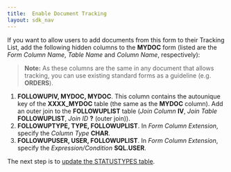 ```yaml
---
title:  Enable Document Tracking
layout: sdk_nav
---
```



If you want to allow users to add documents from this form to their
Tracking List, add the following hidden columns to the **MYDOC** form
(listed are the *Form Column Name*, *Table Name* and *Column Name*,
respectively):

> **Note:** As these columns are the same in any document that allows
tracking, you can use existing standard forms as a guideline (e.g.
**ORDERS**).



1.  **FOLLOWUPIV, MYDOC, MYDOC**. This column contains the autounique
    key of the **XXXX_MYDOC** table (the same as the **MYDOC** column).
    Add an outer join to the **FOLLOWUPLIST** table (*Join Column*
    **IV**, *Join Table* **FOLLOWUPLIST**, *Join ID* **?** (outer
    join)).
2.  **FOLLOWUPTYPE, TYPE, FOLLOWUPLIST**. In *Form Column Extension*,
    specify the *Column Type* **CHAR**.
3.  **FOLLOWUPUSER, USER, FOLLOWUPLIST**. In *Form Column Extension*,
    specify the *Expression/Condition* **SQL.USER**.

The next step is to [update the STATUSTYPES
table](Updating-the-STATUSTYPES-Table ).
